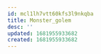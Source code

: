 ```yaml
---
id: mcl1lh7vtt60kfs3l9nkqba
title: Monster_golem
desc: ''
updated: 1681955933682
created: 1681955933682
---
```

